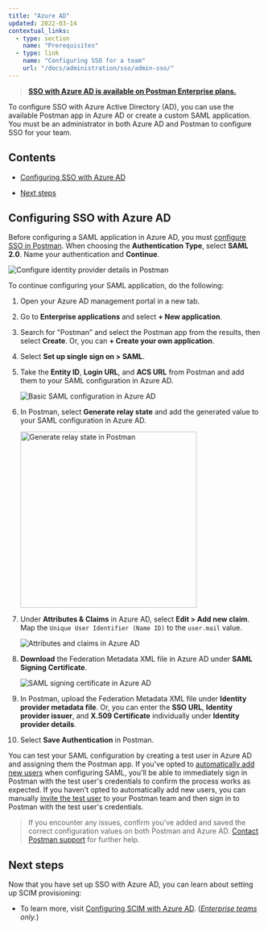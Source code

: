 ```yaml
---
title: "Azure AD"
updated: 2022-03-14
contextual_links:
  - type: section
    name: "Prerequisites"
  - type: link
    name: "Configuring SSO for a team"
    url: "/docs/administration/sso/admin-sso/"
---
```


> **[SSO with Azure AD is available on Postman Enterprise plans.](https://www.postman.com/pricing)**

To configure SSO with Azure Active Directory (AD), you can use the available Postman app in Azure AD or create a custom SAML application. You must be an administrator in both Azure AD and Postman to configure SSO for your team.

## Contents

* [Configuring SSO with Azure AD](#configuring-sso-with-azure-ad)

* [Next steps](#next-steps)

## Configuring SSO with Azure AD

Before configuring a SAML application in Azure AD, you must [configure SSO in Postman](/docs/administration/sso/admin-sso/). When choosing the **Authentication Type**, select **SAML 2.0**. Name your authentication and **Continue**.

<img alt="Configure identity provider details in Postman" src="https://assets.postman.com/postman-docs/v10/configure-identity-provider-v10.jpg"/>

To continue configuring your SAML application, do the following:

1. Open your Azure AD management portal in a new tab.
1. Go to **Enterprise applications** and select **+ New application**.
1. Search for "Postman" and select the Postman app from the results, then select **Create**. Or, you can **+ Create your own application**.
1. Select **Set up single sign on > SAML**.
1. Take the **Entity ID**, **Login URL**, and **ACS URL** from Postman and add them to your SAML configuration in Azure AD.

    <img alt="Basic SAML configuration in Azure AD" src="https://assets.postman.com/postman-docs/basic-saml-config-azuread.jpg"/>
1. In Postman, select **Generate relay state** and add the generated value to your SAML configuration in Azure AD.

    <img alt="Generate relay state in Postman" src="https://assets.postman.com/postman-docs/generate-relay-state-v9.14.jpg" width="350px"/>
1. Under **Attributes & Claims** in Azure AD, select **Edit > Add new claim**. Map the `Unique User Identifier (Name ID)` to the `user.mail` value.

    <img alt="Attributes and claims in Azure AD" src="https://assets.postman.com/postman-docs/attributes-claims-config-azuread.jpg"/>
1. **Download** the Federation Metadata XML file in Azure AD under **SAML Signing Certificate**.

    <img alt="SAML signing certificate in Azure AD" src="https://assets.postman.com/postman-docs/saml-signing-certificate-azuread.jpg"/>

1. In Postman, upload the Federation Metadata XML file under **Identity provider metadata file**. Or, you can enter the **SSO URL**, **Identity provider issuer**, and **X.509 Certificate** individually under **Identity provider details**.

1. Select **Save Authentication** in Postman.

You can test your SAML configuration by creating a test user in Azure AD and assigning them the Postman app. If you've opted to [automatically add new users](/docs/administration/sso/admin-sso/#automatically-adding-new-users) when configuring SAML, you'll be able to immediately sign in Postman with the test user's credentials to confirm the process works as expected. If you haven't opted to automatically add new users, you can manually [invite the test user](/docs/administration/managing-your-team/managing-your-team/#inviting-users) to your Postman team and then sign in to Postman with the test user's credentials.

> If you encounter any issues, confirm you've added and saved the correct configuration values on both Postman and Azure AD. [Contact Postman support](https://www.postman.com/support/) for further help.

## Next steps

Now that you have set up SSO with Azure AD, you can learn about setting up SCIM provisioning:

* To learn more, visit [Configuring SCIM with Azure AD](/docs/administration/scim-provisioning/configuring-scim-with-azure-ad/). (_[Enterprise teams](https://www.postman.com/pricing/) only._)
